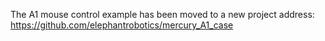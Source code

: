 
The A1 mouse control example has been moved to a new project address: https://github.com/elephantrobotics/mercury_A1_case


